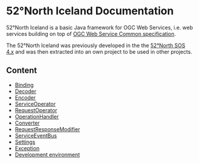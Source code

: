 # 52°North Iceland Documentation

52°North Iceland is a basic Java framework for OGC Web Services, i.e. web services building on top of [OGC Web Service Common specification](http://www.opengeospatial.org/standards/common).

The 52°North Iceland was previously developed in the the [52°North SOS 4.x](https://github.com/52North/SOS) and was then extracted into an own project to be used in other projects.


## Content
 * [Binding](Binding.md)
 * [Decoder](Decoder.md)
 * [Encoder](Encoder.md)
 * [ServiceOperator](ServiceOperator.md)
 * [RequestOperator](RequestOperator.md)
 * [OperationHandler](OperationHandler.md)
 * [Converter](Converter.md)
 * [RequestResponseModifier](RequestResponseModifier.md)
 * [ServiceEventBus](ServiceEventBus.md)
 * [Settings](Settings.md)
 * [Exception](Exception.md)
 * [Development environment](Development.md)
 
